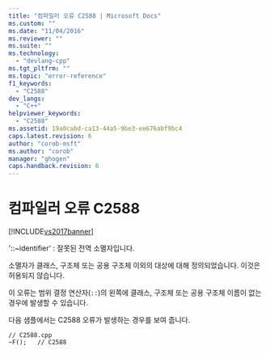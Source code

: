 ```yaml
---
title: "컴파일러 오류 C2588 | Microsoft Docs"
ms.custom: ""
ms.date: "11/04/2016"
ms.reviewer: ""
ms.suite: ""
ms.technology: 
  - "devlang-cpp"
ms.tgt_pltfrm: ""
ms.topic: "error-reference"
f1_keywords: 
  - "C2588"
dev_langs: 
  - "C++"
helpviewer_keywords: 
  - "C2588"
ms.assetid: 19a0cabd-ca13-44a5-9be3-ee676abf9bc4
caps.latest.revision: 6
author: "corob-msft"
ms.author: "corob"
manager: "ghogen"
caps.handback.revision: 6
---
```

# 컴파일러 오류 C2588
[!INCLUDE[vs2017banner](../../assembler/inline/includes/vs2017banner.md)]

'::~identifier' : 잘못된 전역 소멸자입니다.  
  
 소멸자가 클래스, 구조체 또는 공용 구조체 이외의 대상에 대해 정의되었습니다.  이것은 허용되지 않습니다.  
  
 이 오류는 범위 결정 연산자\(`::`\)의 왼쪽에 클래스, 구조체 또는 공용 구조체 이름이 없는 경우에 발생할 수 있습니다.  
  
 다음 샘플에서는 C2588 오류가 발생하는 경우를 보여 줍니다.  
  
```  
// C2588.cpp  
~F();   // C2588  
```